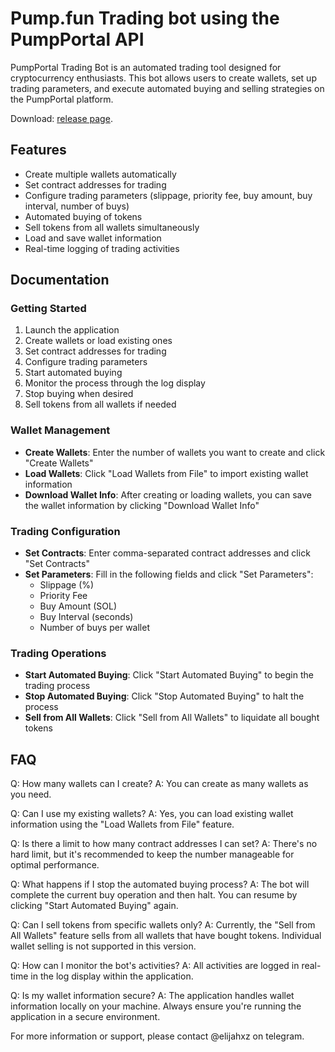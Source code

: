 # Pump.fun Trading bot using the PumpPortal API

PumpPortal Trading Bot is an automated trading tool designed for cryptocurrency enthusiasts. This bot allows users to create wallets, set up trading parameters, and execute automated buying and selling strategies on the PumpPortal platform.

Download: [release page](https://github.com/Some1private/pumpfunbot/releases).

## Features

- Create multiple wallets automatically
- Set contract addresses for trading
- Configure trading parameters (slippage, priority fee, buy amount, buy interval, number of buys)
- Automated buying of tokens
- Sell tokens from all wallets simultaneously
- Load and save wallet information
- Real-time logging of trading activities

## Documentation

### Getting Started

1. Launch the application
2. Create wallets or load existing ones
3. Set contract addresses for trading
4. Configure trading parameters
5. Start automated buying
6. Monitor the process through the log display
7. Stop buying when desired
8. Sell tokens from all wallets if needed

### Wallet Management

- **Create Wallets**: Enter the number of wallets you want to create and click "Create Wallets"
- **Load Wallets**: Click "Load Wallets from File" to import existing wallet information
- **Download Wallet Info**: After creating or loading wallets, you can save the wallet information by clicking "Download Wallet Info"

### Trading Configuration

- **Set Contracts**: Enter comma-separated contract addresses and click "Set Contracts"
- **Set Parameters**: Fill in the following fields and click "Set Parameters":
  - Slippage (%)
  - Priority Fee
  - Buy Amount (SOL)
  - Buy Interval (seconds)
  - Number of buys per wallet

### Trading Operations

- **Start Automated Buying**: Click "Start Automated Buying" to begin the trading process
- **Stop Automated Buying**: Click "Stop Automated Buying" to halt the process
- **Sell from All Wallets**: Click "Sell from All Wallets" to liquidate all bought tokens

## FAQ

Q: How many wallets can I create?
A: You can create as many wallets as you need.

Q: Can I use my existing wallets?
A: Yes, you can load existing wallet information using the "Load Wallets from File" feature. 

Q: Is there a limit to how many contract addresses I can set?
A: There's no hard limit, but it's recommended to keep the number manageable for optimal performance.

Q: What happens if I stop the automated buying process?
A: The bot will complete the current buy operation and then halt. You can resume by clicking "Start Automated Buying" again.

Q: Can I sell tokens from specific wallets only?
A: Currently, the "Sell from All Wallets" feature sells from all wallets that have bought tokens. Individual wallet selling is not supported in this version.

Q: How can I monitor the bot's activities?
A: All activities are logged in real-time in the log display within the application.

Q: Is my wallet information secure?
A: The application handles wallet information locally on your machine. Always ensure you're running the application in a secure environment.

For more information or support, please contact @elijahxz on telegram.

